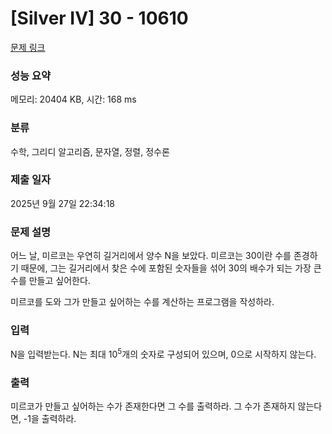 # [Silver IV] 30 - 10610 

[문제 링크](https://www.acmicpc.net/problem/10610) 

### 성능 요약

메모리: 20404 KB, 시간: 168 ms

### 분류

수학, 그리디 알고리즘, 문자열, 정렬, 정수론

### 제출 일자

2025년 9월 27일 22:34:18

### 문제 설명

<p>어느 날, 미르코는 우연히 길거리에서 양수 N을 보았다. 미르코는 30이란 수를 존경하기 때문에, 그는 길거리에서 찾은 수에 포함된 숫자들을 섞어 30의 배수가 되는 가장 큰 수를 만들고 싶어한다.</p>

<p>미르코를 도와 그가 만들고 싶어하는 수를 계산하는 프로그램을 작성하라.</p>

### 입력 

 <p>N을 입력받는다. N는 최대 10<sup>5</sup>개의 숫자로 구성되어 있으며, 0으로 시작하지 않는다.</p>

### 출력 

 <p>미르코가 만들고 싶어하는 수가 존재한다면 그 수를 출력하라. 그 수가 존재하지 않는다면, -1을 출력하라.</p>

